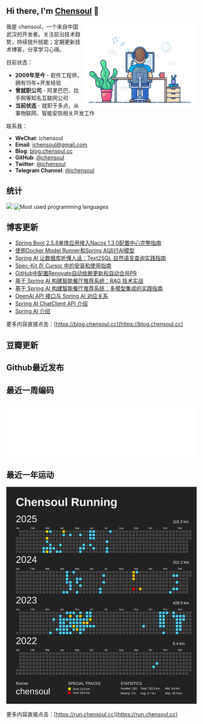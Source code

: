 ## Hi there, I'm <a href="https://blog.chensoul.cc" target="_blank" title="Chensoul">Chensoul</a> 👋

<img align="right" alt="Chensoul" src="images/coding.gif" width="300px" />

我是 chensoul，一个来自中国武汉的开发者。关注前沿技术趋势，持续提升技能；定期更新技术博客，分享学习心得。

目前状态：

- **2009年至今** - 软件工程师，拥有15年+开发经验
- **曾就职公司** - 阿里巴巴、拉手网等知名互联网公司
- **当前状态** - 就职于多点，从事物联网、智能安防相关开发工作

联系我：
- **WeChat**: ichensoul
- **Email**: [ichensoul@gmail.com](mailto:ichensoul@gmail.com)
- **Blog**: [blog.chensoul.cc](https://blog.chensoul.cc) 
- **GitHub**: [@chensoul](https://github.com/chensoul)
- **Twitter**: [@ichensoul](https://twitter.com/ichensoul) 
- **Telegram Channel**: [@ichensoul](https://t.me/ichensoul)

## 统计

<img src="https://github-profile-summary-cards.vercel.app/api/cards/profile-details?username=chensoul&theme=github_dark" />
<img src="https://github-readme-stats.vercel.app/api/top-langs/?username=chensoul&theme=default&show_icons=true&hide_border=true&layout=compact" alt="Most used programming languages" />

## 博客更新

<!-- blog starts -->
- [Spring Boot 2.5.8单体应用接入Nacos 1.3.0配置中心完整指南](https://blog.chensoul.cc/posts/2025/10/10/spring-boot-2.5.8-nacos-1.3.0-config-center-integration-guide/)
- [使用Docker Model Runner和Spring AI运行AI模型](https://blog.chensoul.cc/posts/2025/10/09/docker-model-runner-spring-ai-local-ai-application/)
- [Spring AI 让数据库听懂人话：Text2SQL 自然语言查询实践指南](https://blog.chensoul.cc/posts/2025/09/30/spring-ai-text2sql-showcase/)
- [Spec-Kit 在 Cursor 中的安装和使用指南](https://blog.chensoul.cc/posts/2025/09/29/spec-kit-with-cursor/)
- [GitHub中配置Renovate自动依赖更新和自动合并PR](https://blog.chensoul.cc/posts/2025/09/28/config-renovate-in-github/)
- [基于 Spring AI 构建智能餐厅推荐系统：RAG 技术实战](https://blog.chensoul.cc/posts/2025/09/26/spring-ai-restaurant-showcase-rag/)
- [基于 Spring AI 构建智能餐厅推荐系统：多模型集成的实践指南](https://blog.chensoul.cc/posts/2025/09/25/spring-ai-restaurant-showcase/)
- [OpenAI API 接口与 Spring AI 对应关系](https://blog.chensoul.cc/posts/2025/09/22/openai-api-with-spring-ai/)
- [Spring AI ChatClient API 介绍](https://blog.chensoul.cc/posts/2025/09/19/spring-ai-chat-client-api/)
- [Spring AI 介绍](https://blog.chensoul.cc/posts/2025/09/18/spring-ai/)
<!-- blog ends -->

更多内容直接点击：[https://blog.chensoul.cc](https://blog.chensoul.cc)

## 豆瓣更新

<!-- douban starts -->

<!-- douban ends -->

## Github最近发布

<!-- recent_releases starts -->

<!-- recent_releases ends -->

## 最近一周编码

![light](https://raw.githubusercontent.com/chensoul/chensoul/main/images/wakatime_weekly_language_stats.svg#gh-light-mode-only)

## 最近一年运动

[![light](https://raw.githubusercontent.com/chensoul/running_page/master/assets/github.svg#gh-light-mode-only)](https://run.chensoul.cc)

更多内容直接点击：[https://run.chensoul.cc](https://run.chensoul.cc)
